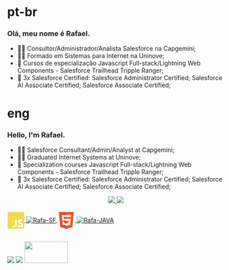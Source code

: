 # pt-br
### Olá, meu nome é Rafael.

- :running_man: Consultor/Administrador/Analista Salesforce na Capgemini;
- :man_student: Formado em Sistemas para Internet na Uninove;
- :brain: Cursos de especialização Javascript Full-stack/Lightning Web Components - Salesforce Trailhead Tripple Ranger;
- 📘 3x Salesforce Certified:
                              Salesforce Administrator Certified;
                              Salesforce AI Associate Certified;
                              Salesforce Associate Certified;

# eng
### Hello, I'm Rafael.

- :running_man: Salesforce Consultant/Admin/Analyst at Capgemini;
- :man_student: Graduated Internet Systems at Uninove;
- :brain: Specialization courses Javascript Full-stack/Lightning Web Components - Salesforce Trailhead Tripple Ranger;
- 📘 3x Salesforce Certified:
                              Salesforce Administrator Certified;
                              Salesforce AI Associate Certified;
                              Salesforce Associate Certified;

<div align="center">
  <a href="https://github.com/rafaellimareis0">
  <img height="160em" src="https://github-readme-stats.vercel.app/api?username=rafaellimareis0&show_icons=true&theme=dark&include_all_commits=true&count_private=true"/>
  <img height="160em" src="https://github-readme-stats.vercel.app/api/top-langs/?username=rafaellimareis0&layout=compact&langs_count=7&theme=dark"/>
</div>
  
<div style="display: inline_block"><br>
  <img align="center" alt="Rafa-Js" height="40" width="40" src="https://raw.githubusercontent.com/devicons/devicon/master/icons/javascript/javascript-plain.svg">
  <img align="center" alt="Rafa-SF" height="40" width="40" src="https://cdn.jsdelivr.net/gh/devicons/devicon/icons/salesforce/salesforce-original.svg">
  <img align="center" alt="Rafa-HTML" height="40" width="40" src="https://raw.githubusercontent.com/devicons/devicon/master/icons/html5/html5-original.svg">
  <img align="center" alt="Rafa-JAVA" height="40" width="40" src="https://hermes.dio.me/skills/9d9ca366-ab09-4b4c-be29-d84e66527df4.png">
</div>
  
   ##
 
  <div>
      <a href="mailto:rafaellimareis0@gmail.com"><img src="https://img.shields.io/badge/Gmail-D14836?style=for-the-badge&logo=gmail&logoColor=white" target="_blank"></a>
      <a href="https://www.linkedin.com/in/rafaellimareis" target="_blank"><img src="https://img.shields.io/badge/-LinkedIn-%230077B5?style=for-the-badge&logo=linkedin&logoColor=white" target="_blank"></a>
      <a href="https://trailblazer.me/id/rafaellimareis"><img height="50" width="100" src="https://cdn.jsdelivr.net/gh/devicons/devicon/icons/salesforce/salesforce-original.svg" target="_blank"></a>
  </div>
